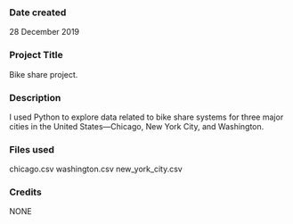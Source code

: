 ### Date created
28 December 2019

### Project Title
Bike share project.

### Description
I used Python to explore data related to bike share systems for three major cities in the United States—Chicago, New York City, and Washington.

### Files used
chicago.csv
washington.csv
new_york_city.csv 

### Credits
NONE


